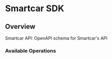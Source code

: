 # Smartcar SDK


## Overview

Smartcar API: OpenAPI schema for Smartcar's API

### Available Operations

